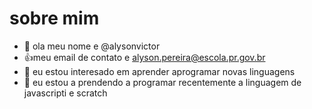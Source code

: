 # sobre mim
- 👋 ola meu nome e @alysonvictor
- :+1:meu email de contato e alyson.pereira@escola.pr.gov.br
- 👀 eu estou interesado em aprender aprogramar novas linguagens 
- 🌱 eu estou a prendendo a programar recentemente a linguagem de javascripti e scratch 
